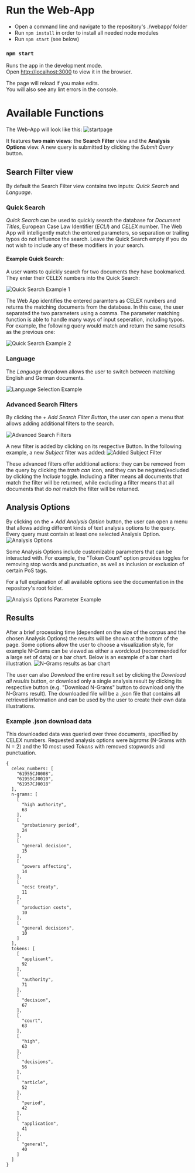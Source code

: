 

# Run the Web-App

-	Open a command line and navigate to the repository's ./webapp/ folder
-	Run `npm install` in order to install all needed node modules
-	Run `npm start` (see below)

### `npm start`

Runs the app in the development mode.<br />
Open [http://localhost:3000](http://localhost:3000) to view it in the browser.

The page will reload if you make edits.<br />
You will also see any lint errors in the console.


# Available Functions

The Web-App will look like this:
![startpage](./demo_screenshots/home.png)

It features **two main views**: the **Search Filter** view and the **Analysis Options** view. A new query is submitted by clicking the *Submit Query* button.

## Search Filter view

By default the Search Filter view contains two inputs: *Quick Search* and *Language*. 

### Quick Search
*Quick Search* can be used to quickly search the database for *Document Titles*, European Case Law Identifier (*ECLI*) and *CELEX* number. The Web App will intelligently match the entered parameters, so separation or trailing typos do not influence the search. Leave the Quick Search empty if you do not wish to include any of these modifiers in your search.

#### Example Quick Search:
A user wants to quickly search for two documents they have bookmarked. They enter their CELEX numbers into the Quick Search:

![Quick Search Example 1](./demo_screenshots/quick_search_example_1.png)

The Web App identifies the entered paramters as CELEX numbers and returns the matching documents from the database. In this case, the user separated the two parameters using a comma. The parameter matching function is able to handle many ways of input seperation, including typos. For example, the following query would match and return the same results as the previous one:

![Quick Search Example 2](./demo_screenshots/quick_search_example_2.png)


### Language

The *Language* dropdown allows the user to switch between matching English and German documents.

![Language Selection Example](./demo_screenshots/quick_search_language.png)

### Advanced Search Filters
By clicking the *+ Add Search Filter Button*, the user can open a menu that allows adding additional filters to the search.

![Advanced Search Filters](./demo_screenshots/advanced_filters_1.png)

A new filter is added by clicking on its respective Button. In the following example, a new *Subject* filter was added:
![Added Subject Filter](./demo_screenshots/advanced_filters_subject.png)

These advanced filters offer additional actions: they can be removed from the query by clicking the *trash can* icon, and they can be negated/excluded by clicking the *Include* toggle. Including a filter means all documents that match the filter will be returned, while excluding a filter means that all documents that do *not* match the filter will be returned.

## Analysis Options

By clicking on the *+ Add Analysis Option* button, the user can open a menu that allows adding different kinds of text analysis options to the query. Every query must contain at least one selected Analysis Option.
![Analysis Options](./demo_screenshots/analysis_options_1.png)

Some Analysis Options include customizable parameters that can be interacted with. For example, the "Token Count" option provides toggles for removing stop words and punctuation, as well as inclusion or exclusion of certain PoS tags.

For a full explanation of all available options see the documentation in the repository's root folder.

![Analysis Options Parameter Example](./demo_screenshots/analysis_options_2.png)


## Results

After a brief processing time (dependent on the size of the corpus and the chosen Analysis Options) the results will be shown at the bottom of the page. Some options allow the user to choose a visualization style, for example N-Grams can be viewed as either a wordcloud (recommended for a large set of data) or a bar chart. Below is an example of a bar chart illustration.
![N-Grams results as bar chart](./demo_screenshots/results_ngrams_bar.png)

The user can also *Download* the entire result set by clicking the *Download all results* button, or download only a single analysis result by clicking its respective button (e.g. "Download N-Grams" button to download only the N-Grams result). The downloaded file will be a .json file that contains all retrieved information and can be used by the user to create their own data illustrations.

### Example .json download data
This downloaded data was queried over three documents, specified by CELEX numbers. Requested analysis options were *bigrams* (N-Grams with N = 2) and the 10 most used *Tokens* with removed stopwords and punctuation.

```
{
  celex_numbers: [
    "61955CJ0008",
    "61955CJ0010",
    "61957CJ0018"
  ],
  n-grams: [
    [
      "high authority",
      63
    ],
    [
      "probationary period",
      24
    ],
    [
      "general decision",
      15
    ],
    [
      "powers affecting",
      14
    ],
    [
      "ecsc treaty",
      11
    ],
    [
      "production costs",
      10
    ],
    [
      "general decisions",
      10
    ]
  ],
  tokens: [
    [
      "applicant",
      92
    ],
    [
      "authority",
      71
    ],
    [
      "decision",
      67
    ],
    [
      "court",
      63
    ],
    [
      "high",
      63
    ],
    [
      "decisions",
      56
    ],
    [
      "article",
      52
    ],
    [
      "period",
      42
    ],
    [
      "application",
      41
    ],
    [
      "general",
      40
    ]
  ]
}
```

